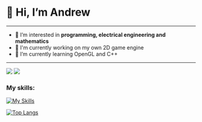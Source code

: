 # 👋 Hi, I’m **Andrew**

___

- 👀 I’m interested in **programming, electrical engineering and mathematics**
- 🔨 I'm currently working on my own 2D game engine
- 🌱 I’m currently learning OpenGL and C++

___

![](https://komarev.com/ghpvc/?username=JustAnCore)
![](https://www.codewars.com/users/JustAnCore/badges/small)

### My skills:
[![My Skills](https://skillicons.dev/icons?i=cpp,cs,visualstudio,vscode,unity,git,python,html,css,js,arduino)](https://skillicons.dev)

[![Top Langs](https://github-readme-stats.vercel.app/api/top-langs/?username=lebedevcode&layout=compact&hide=purebasic)](https://github.com/anuraghazra/github-readme-stats)
